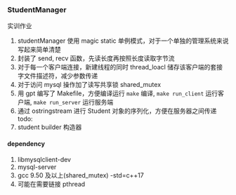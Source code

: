 ### StudentManager
实训作业

1. studentManager 使用 magic static 单例模式，对于一个单独的管理系统来说写起来简单清楚
2. 封装了 send, recv 函数，先读长度再按照长度读取字节流
3. 对于每一个客户端连接，新建线程的同时 thread_loacl 储存该客户端的套接字文件描述符，减少参数传递
4. 对于访问 mysql 操作加了读写共享锁 shared_mutex
5. 用 gpt 编写了 Makefile，方便编译运行 `make` 编译, `make run_client` 运行客户端, `make run_server` 运行服务端
6. 通过 ostringstream 进行 Student 对象的序列化，方便在服务器之间传递
todo:
1. student builder 构造器

#### dependency
1. libmysqlclient-dev
2. mysql-server
3. gcc 9.50 及以上(shared_mutex) -std=c++17
4. 可能在需要链接 pthread
